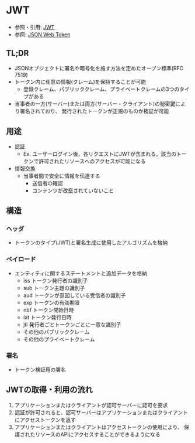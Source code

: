 # JWT
- 参照・引用: [JWT](https://jwt.io/)
- 参照: [JSON Web Token](https://ja.wikipedia.org/wiki/JSON_Web_Token)

## TL;DR
- JSONオブジェクトに署名や暗号化を施す方法を定めたオープン標準(RFC 7519)
- トークン内に任意の情報(クレーム)を保持することが可能
  - 登録クレーム、パブリッククレーム、プライベートクレームの3つのタイプがある
- 当事者の一方(サーバー)または両方(サーバー・クライアント)の秘密鍵により署名されており、
  発行されたトークンが正規のものか検証が可能

## 用途
- 認証
  - Ex. ユーザーログイン後、各リクエストにJWTが含まれる。該当のトークンで許可されたリソースへのアクセスが可能になる
- 情報交換
  - 当事者間で安全に情報を伝達する
    - 送信者の確認
    - コンテンツが改竄されていないこと

## 構造
### ヘッダ
- トークンのタイプ(JWT)と署名生成に使用したアルゴリズムを格納

### ペイロード
- エンティティに関するステートメントと追加データを格納
  - iss トークン発行者の識別子
  - sub トークン主題の識別子
  - aud トークンが意図している受信者の識別子
  - exp トークンの有効期限
  - nbf トークン開始日時
  - iat トークン発行日時
  - jti 発行者ごとトークンごとに一意な識別子
  - その他のパブリッククレーム
  - その他のプライベートクレーム

### 署名
- トークン検証用の署名

## JWTの取得・利用の流れ
1. アプリケーションまたはクライアントが認可サーバーに認可を要求
2. 認証が許可されると、認可サーバーはアプリケーションまたはクライアントにアクセストークンを返す
3. アプリケーションまたはクライアントはアクセストークンの使用により、
   保護されたリソースのAPIにアクセスすることができるようになる
